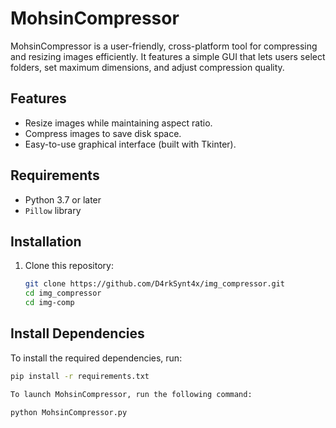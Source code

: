 # MohsinCompressor

MohsinCompressor is a user-friendly, cross-platform tool for compressing and resizing images efficiently. It features a simple GUI that lets users select folders, set maximum dimensions, and adjust compression quality.

## Features

- Resize images while maintaining aspect ratio.
- Compress images to save disk space.
- Easy-to-use graphical interface (built with Tkinter).

## Requirements

- Python 3.7 or later
- `Pillow` library

## Installation

1. Clone this repository:
   ```bash
   git clone https://github.com/D4rkSynt4x/img_compressor.git
   cd img_compressor
   cd img-comp

 ## Install Dependencies
   
To install the required dependencies, run:

```bash
pip install -r requirements.txt

To launch MohsinCompressor, run the following command:

python MohsinCompressor.py


